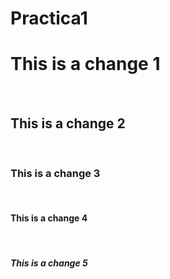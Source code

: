 # Practica1
<h1> This is a change 1  </h1>
<br>
<h2>This is a change 2</h2>
<br>
<h3>This is a change 3</h3>
<br>
<h4>This is a change 4</h4>
<br>
<h5>This is a change 5</h5>
<br>
